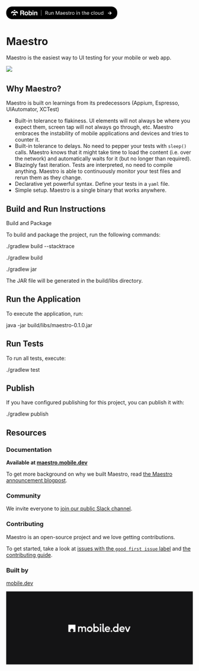 [<img src="./assets/run-on-robin.png" width="300px"/>](https://robintest.com/)

# Maestro

Maestro is the easiest way to UI testing for your mobile or web app.

<img src="https://user-images.githubusercontent.com/847683/187275009-ddbdf963-ce1d-4e07-ac08-b10f145e8894.gif" />

## Why Maestro?

Maestro is built on learnings from its predecessors (Appium, Espresso, UIAutomator, XCTest)

- Built-in tolerance to flakiness. UI elements will not always be where you expect them, screen tap will not always go through, etc. Maestro embraces the instability of mobile applications and devices and tries to counter it.
- Built-in tolerance to delays. No need to pepper your tests with `sleep()` calls. Maestro knows that it might take time to load the content (i.e. over the network) and automatically waits for it (but no longer than required).
- Blazingly fast iteration. Tests are interpreted, no need to compile anything. Maestro is able to continuously monitor your test files and rerun them as they change.
- Declarative yet powerful syntax. Define your tests in a `yaml` file.
- Simple setup. Maestro is a single binary that works anywhere.

## Build and Run Instructions
Build and Package

To build and package the project, run the following commands:

./gradlew build --stacktrace

./gradlew build

./gradlew jar

The JAR file will be generated in the build/libs directory.

## Run the Application

To execute the application, run:

java -jar build/libs/maestro-0.1.0.jar

## Run Tests

To run all tests, execute:

./gradlew test

## Publish 

If you have configured publishing for this project, you can publish it with:

./gradlew publish

## Resources

### Documentation

**Available at [maestro.mobile.dev](https://maestro.mobile.dev)**

To get more background on why we built Maestro, read [the Maestro announcement blogpost][blogpost].

### Community

We invite everyone to [join our public Slack channel](https://docsend.com/view/3r2sf8fvvcjxvbtk).

### Contributing

Maestro is an open-source project and we love getting contributions.

To get started, take a look at [issues with the `good first issue` label][good first issues] and [the contributing guide](./CONTRIBUTING.md).

### Built by

[mobile.dev](https://www.mobile.dev)

![](./logo.png)

[good first issues]: https://github.com/mobile-dev-inc/maestro/issues?q=is%3Aopen+is%3Aissue+label%3A%22good+first+issue%22
[blogpost]: https://blog.mobile.dev/introducing-maestro-painless-mobile-ui-automation-bee4992d13c1
